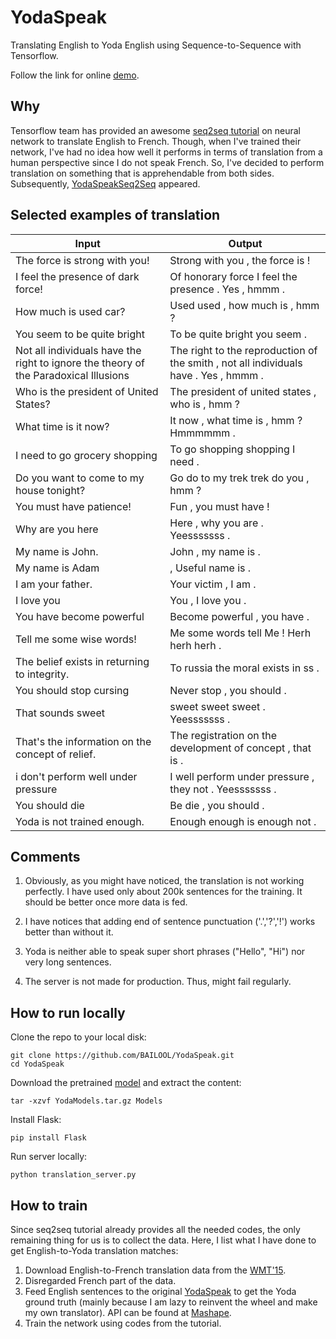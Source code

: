 # YodaSpeak
Translating English to Yoda English using Sequence-to-Sequence with Tensorflow.

Follow the link for online [demo](http://yodaspeakseq2seq.info/).

## Why
Tensorflow team has provided an awesome [seq2seq tutorial](https://www.tensorflow.org/versions/r1.3/tutorials/seq2seq) on neural network to translate English to French. Though, when I've trained their network, I've had no idea how well it performs in terms of translation from a human perspective since I do not speak French. So, I've decided to perform translation on something that is apprehendable from both sides. Subsequently, [YodaSpeakSeq2Seq](http://yodaspeakseq2seq.info/) appeared.

## Selected examples of translation
|Input|Output|
|-----|------|
| The force is strong with you!    |   Strong with you , the force is !   |
| I feel the presence of dark force!    | Of honorary force I feel the presence . Yes , hmmm .     |
| How much is used car? | Used used , how much is , hmm ? |
| You seem to be quite bright | To be quite bright you seem . |
| Not all individuals have the right to ignore the theory of the Paradoxical Illusions | The right to the reproduction of the smith , not all individuals have . Yes , hmmm . |
| Who is the president of United States? | The president of united states , who is , hmm ? |
| What time is it now? | It now , what time is , hmm ? Hmmmmmm . |
| I need to go grocery shopping | To go shopping shopping I need . |
| Do you want to come to my house tonight? | Go do to my trek trek do you , hmm ? |
| You must have patience! | Fun , you must have ! |
| Why are you here | Here , why you are . Yeesssssss . |
| My name is John. | John , my name is . |
| My name is Adam | , Useful name is . |
| I am your father. | Your victim , I am . |
| I love you | You , I love you . |
| You have become powerful | Become powerful , you have . |
| Tell me some wise words! | Me some words tell Me ! Herh herh herh . |
| The belief exists in returning to integrity. | To russia the moral exists in ss . |
| You should stop cursing | Never stop , you should . |
| That sounds sweet | sweet sweet sweet . Yeesssssss . |
| That's the information on the concept of relief. | The registration on the development of concept , that is . |
| i don't perform well under pressure | I well perform under pressure , they not . Yeesssssss . |
| You should die    | Be die , you should .     |
| Yoda is not trained enough.| Enough enough is enough not . |

## Comments

1. Obviously, as you might have noticed, the translation is not working perfectly. I have used only about 200k sentences for the training. It should be better once more data is fed.

2. I have notices that adding end of sentence punctuation ('.','?','!') works better than without it.

3. Yoda is neither able to speak super short phrases ("Hello", "Hi") nor very long sentences.

2. The server is not made for production. Thus, might fail regularly.

## How to run locally
Clone the repo to your local disk:
```
git clone https://github.com/BAILOOL/YodaSpeak.git
cd YodaSpeak
```

Download the pretrained [model](https://1drv.ms/u/s!AiL1Yzy0p5Yhgxr4g5U_98J5VQvZ) and extract the content:
```
tar -xzvf YodaModels.tar.gz Models
```

Install Flask:
```
pip install Flask
```

Run server locally:
```
python translation_server.py
```

## How to train
Since seq2seq tutorial already provides all the needed codes, the only remaining thing for us is to collect the data. Here, I list what I have done to get English-to-Yoda translation matches:

1. Download English-to-French translation data from the [WMT'15](http://www.statmt.org/wmt15/translation-task.html).
2. Disregarded French part of the data.
3. Feed English sentences to the original [YodaSpeak](http://www.yodaspeak.co.uk/index.php) to get the Yoda ground truth (mainly because I am lazy to reinvent the wheel and make my own translator). API can be found at [Mashape](https://market.mashape.com/explore).
4. Train the network using codes from the tutorial.



